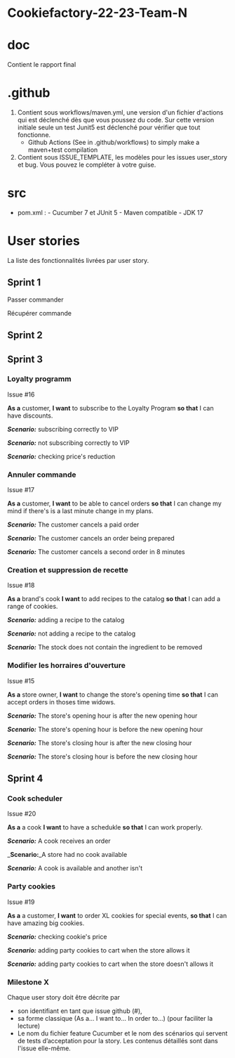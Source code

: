 # Cookiefactory-22-23-Team-N

# doc
Contient le rapport final

# .github
   1. Contient sous workflows/maven.yml, une version d'un fichier d'actions qui est déclenché dès que vous poussez du code. 
Sur cette version initiale seule un test Junit5 est déclenché pour vérifier que tout fonctionne.
       - Github Actions (See in .github/workflows) to simply make a maven+test compilation
  2. Contient sous ISSUE_TEMPLATE, les modèles pour les issues user_story et bug. Vous pouvez le compléter à votre guise.

# src
 - pom.xml : 
       - Cucumber 7 et JUnit 5
       - Maven compatible
       - JDK 17


# User stories 
La liste des fonctionnalités livrées par user story.

## Sprint 1

Passer commander

Récupérer commande

## Sprint 2

## Sprint 3

### Loyalty programm

Issue #16

**As a** customer,
**I want** to subscribe to the Loyalty Program
**so that** I can have discounts.

_**Scenario:**_ subscribing correctly to VIP

_**Scenario:**_ not subscribing correctly to VIP

_**Scenario:**_ checking price's reduction

### Annuler commande

Issue #17

**As a** customer,
**I want** to be able to cancel orders 
**so that** I can change my mind if there's is a last minute change in my plans.

_**Scenario:**_ The customer cancels a paid order

_**Scenario:**_ The customer cancels an order being prepared

_**Scenario:**_ The customer cancels a second order in 8 minutes


### Creation et suppression de recette

Issue #18

**As a** brand's cook
**I want** to add recipes to the catalog
**so that** I can add a range of cookies.

_**Scenario:**_ adding a recipe to the catalog

_**Scenario:**_  not adding a recipe to the catalog

_**Scenario:**_ The stock does not  contain the ingredient to be removed

### Modifier les horraires d'ouverture

Issue #15

**As a** store owner,
**I want** to change the store's opening time
**so that** I can accept orders in thoses time widows.

_**Scenario:**_ The store's opening hour is after the new opening hour

_**Scenario:**_ The store's opening hour is before the new opening hour

_**Scenario:**_ The store's closing hour is after the new closing hour

_**Scenario:**_ The store's closing hour is before the new closing hour

## Sprint 4

### Cook scheduler

Issue #20

**As a** a cook
**I want** to have a schedukle
**so that** I can work properly.

_**Scenario:**_ A cook receives an order

_**Scenario:**_A store had no cook available

_**Scenario:**_ A cook is available and another isn't


### Party cookies

Issue #19

**As a** a customer, **I want** to order XL cookies for special events, **so that** I can have amazing big cookies.

_**Scenario:**_ checking cookie's price

_**Scenario:**_ adding party cookies to cart when the store allows it

_**Scenario:**_ adding party cookies to cart when the store doesn't allows it



### Milestone X

Chaque user story doit être décrite par 
   - son identifiant en tant que issue github (#), 
   - sa forme classique (As a… I want to… In order to…) (pour faciliter la lecture)
   - Le nom du fichier feature Cucumber et le nom des scénarios qui servent de tests d’acceptation pour la story.
   Les contenus détaillés sont dans l'issue elle-même.
   
   
